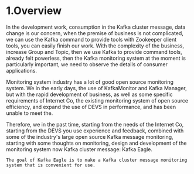# 1.Overview

In the development work, consumption in the Kafka cluster message, data change is our concern, when the premise of business is not complicated, we can use the Kafka command to provide tools with Zookeeper client tools, you can easily finish our work. With the complexity of the business, increase Group and Topic, then we use Kafka to provide command tools, already felt powerless, then the Kafka monitoring system at the moment is particularly important, we need to observe the details of consumer applications.

Monitoring system industry has a lot of good open source monitoring system. We in the early days, the use of KafkaMonitor and Kafka Manager, but with the rapid development of business, as well as some specific requirements of Internet Co, the existing monitoring system of open source efficiency, and expand the use of DEVS in performance, and has been unable to meet the.

Therefore, we in the past time, starting from the needs of the Internet Co, starting from the DEVS you use experience and feedback, combined with some of the industry's large open source Kafka message monitoring, starting with some thoughts on monitoring, design and development of the monitoring system now Kafka cluster message: Kafka Eagle.

`The goal of Kafka Eagle is to make a Kafka cluster message monitoring system that is convenient for use.`

